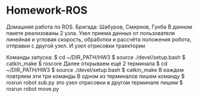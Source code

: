 # Homework-ROS
 Домашняя работа по ROS. Бригада: Шабуров, Смирнов, Гунба
В данном пакете реализованы 2 узла. Узел приема данных от пользователя линейная и угловая скорость, обработки и рассчёта положения робота, отправки с другой узел. И узел отрисовки траектории

Команды запуска:
$ cd ~/DIR_PATH/HW3
$ source ./devel/setup.bash
$ catkin_make
$ roscore
Далее открываем ещё 2 терминала 
$ cd ~/DIR_PATH/HW3
$ source ./devel/setup.bash
$ catkin_make
В каждом повтряем эти три команды
В одном из терминалов пишем команду
$ rosrun robot sub.py 
это узел отрисовки
в другом терминале пишем
$ rosrun robot move.py
